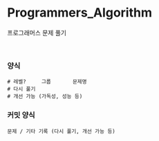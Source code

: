 # Programmers_Algorithm
프로그래머스 문제 풀기

<br>

### 양식
```
# 레벨?     그룹       문제명
# 다시 풀기
# 개선 가능 (가독성, 성능 등)
```

### 커밋 양식
```
문제 / 기타 기록 (다시 풀기, 개선 가능 등)
```
